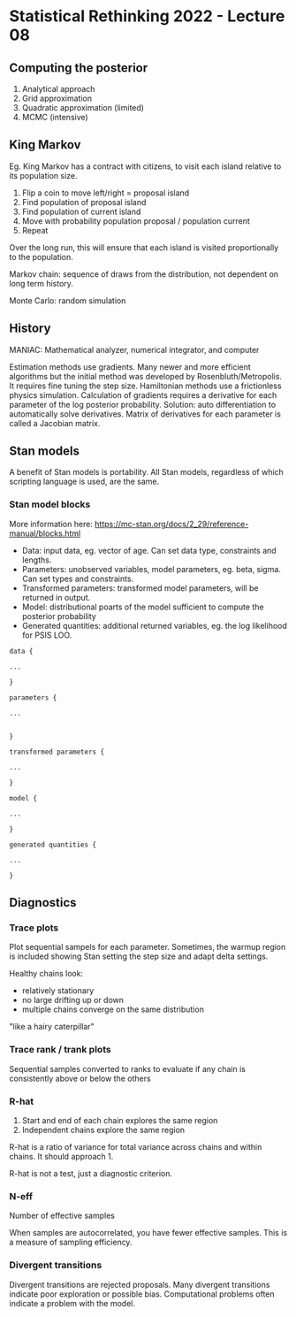 # Statistical Rethinking 2022 - Lecture 08

## Computing the posterior

1. Analytical approach
1. Grid approximation
1. Quadratic approximation (limited)
1. MCMC (intensive)

## King Markov

Eg. King Markov has a contract with citizens, to visit each island relative 
to its population size. 

1. Flip a coin to move left/right = proposal island
1. Find population of proposal island
1. Find population of current island
1. Move with probability population proposal / population current
1. Repeat

Over the long run, this will ensure that each island is visited proportionally
to the population. 

Markov chain: sequence of draws from the distribution, not dependent on 
long term history. 

Monte Carlo: random simulation

## History

MANIAC: Mathematical analyzer, numerical integrator, and computer

Estimation methods use gradients. Many newer and more efficient algorithms
but the initial method was developed by Rosenbluth/Metropolis. It requires
fine tuning the step size. Hamiltonian methods use a frictionless physics 
simulation. Calculation of gradients requires a derivative for each
parameter of the log posterior probability. Solution: auto differentiation
to automatically solve derivatives. Matrix of derivatives for each parameter
is called a Jacobian matrix. 

## Stan models

A benefit of Stan models is portability. All Stan models, regardless of which
scripting language is used, are the same. 


### Stan model blocks

More information here: https://mc-stan.org/docs/2_29/reference-manual/blocks.html

- Data: input data, eg. vector of age. Can set data type, constraints and lengths. 
- Parameters: unobserved variables, model parameters, eg. beta, sigma. Can set 
types and constraints. 
- Transformed parameters: transformed model parameters, will be returned in output. 
- Model: distributional poarts of the model sufficient to compute the posterior
probability
- Generated quantities: additional returned variables, eg. the log likelihood
for PSIS LOO. 



```
data {

...

}

parameters {

...


}

transformed parameters {

...

}

model {

...

}

generated quantities {

...

}
```

## Diagnostics

### Trace plots

Plot sequential sampels for each parameter. Sometimes, the warmup region 
is included showing Stan setting the step size and adapt delta settings. 

Healthy chains look: 

- relatively stationary
- no large drifting up or down
- multiple chains converge on the same distribution

"like a hairy caterpillar"


### Trace rank / trank plots

Sequential samples converted to ranks to evaluate if any chain is consistently
above or below the others


### R-hat

1. Start and end of each chain explores the same region
1. Independent chains explore the same region

R-hat is a ratio of variance for total variance across chains and within 
chains. It should approach 1. 

R-hat is not a test, just a diagnostic criterion.



### N-eff

Number of effective samples

When samples are autocorrelated, you have fewer effective samples. This is a 
measure of sampling efficiency. 


### Divergent transitions

Divergent transitions are rejected proposals. Many divergent transitions 
indicate poor exploration or possible bias. Computational problems 
often indicate a problem with the model.